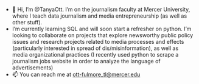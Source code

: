- 👋 Hi, I’m @TanyaOtt.  I’m on the journalism faculty at Mercer University, where I teach data journalism and media entrepreneurship (as well as other stuff). 
- I’m currently learning SQL and will soon start a refresher on python. I’m looking to collaborate on projects that explore newsworthy public policy issues and research projects related to media processes and effects (particularly interested in spread of dis/misinformation), as well as media organizational practices (I recently used python to scrape a journalism jobs website in order to analyze the language of advertisements)  
- 📫 You can reach me at ott-fulmore_tl@mercer.edu 

<!---
TanyaOtt/TanyaOtt is a ✨ special ✨ repository because its `README.md` (this file) appears on your GitHub profile.
You can click the Preview link to take a look at your changes.
--->
